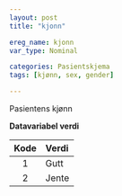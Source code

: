 ```yaml
---
layout: post
title: "kjonn"

ereg_name: kjonn
var_type: Nominal

categories: Pasientskjema
tags: [kjønn, sex, gender]

---
```


Pasientens kjønn

**Datavariabel verdi**

| Kode  | Verdi |
| :---: | :---  |
| 1     | Gutt  |
| 2     | Jente |
